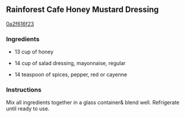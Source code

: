 ## Rainforest Cafe Honey Mustard Dressing

[0a2f616f23](http://www.food.com/recipe/rainforest-cafe-honey-mustard-dressing-56904)

### Ingredients

 - 13 cup of honey

 - 14 cup of salad dressing, mayonnaise, regular

 - 14 teaspoon of spices, pepper, red or cayenne

### Instructions

Mix all ingredients together in a glass container& blend well. Refrigerate until ready to use.